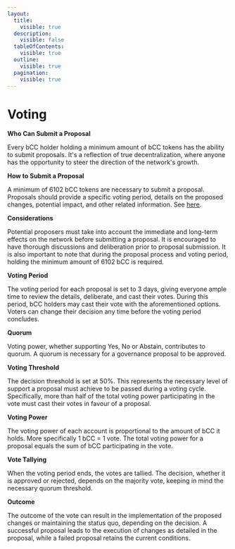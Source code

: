 ```yaml
---
layout:
  title:
    visible: true
  description:
    visible: false
  tableOfContents:
    visible: true
  outline:
    visible: true
  pagination:
    visible: true
---
```


# Voting

**Who Can Submit a Proposal**

Every bCC holder holding a minimum amount of bCC tokens has the ability to submit proposals. It's a reflection of true decentralization, where anyone has the opportunity to steer the direction of the network's growth.



**How to Submit a Proposal**

A minimum of 6102 bCC tokens are necessary to submit a proposal. Proposals should provide a specific voting period, details on the proposed changes, potential impact, and other related information. See [here](https://cascadia.gitbook.io/gitbook/governance/drafting-a-proposal).



**Considerations**

Potential proposers must take into account the immediate and long-term effects on the network before submitting a proposal. It is encouraged to have thorough discussions and deliberation prior to proposal submission. It is also important to note that during the proposal process and voting period, holding the minimum amount of 6102 bCC is required.



**Voting Period**

The voting period for each proposal is set to 3 days, giving everyone ample time to review the details, deliberate, and cast their votes. During this period, bCC holders may cast their vote with the aforementioned options. Voters can change their decision any time before the voting period concludes.



**Quorum**&#x20;

Voting power, whether supporting Yes, No or Abstain, contributes to quorum. A quorum is necessary for a governance proposal to be approved.



**Voting Threshold**

The decision threshold is set at 50%. This represents the necessary level of support a proposal must achieve to be passed during a voting cycle. Specifically, more than half of the total voting power participating in the vote must cast their votes in favour of a proposal.



**Voting Power**

The voting power of each account is proportional to the amount of bCC it holds. More specifically 1 bCC = 1 vote. The total voting power for a proposal equals the sum of bCC participating in the vote.&#x20;



**Vote Tallying**

When the voting period ends, the votes are tallied. The decision, whether it is approved or rejected, depends on the majority vote, keeping in mind the necessary quorum threshold.



**Outcome**

The outcome of the vote can result in the implementation of the proposed changes or maintaining the status quo, depending on the decision. A successful proposal leads to the execution of changes as detailed in the proposal, while a failed proposal retains the current conditions.

